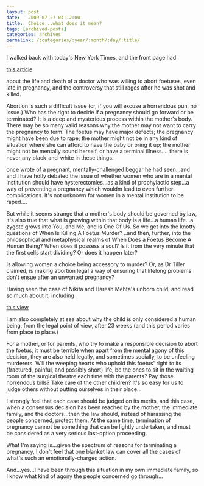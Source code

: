 ```yaml
---
layout: post
date:	2009-07-27 04:12:00
title:  Choice...what does it mean?
tags: [archived-posts]
categories: archives
permalink: /:categories/:year/:month/:day/:title/
---
```

I walked back with today's New York Times, and the front page had

<a href="http://www.nytimes.com/2009/07/26/us/26tiller.html"> this article </a>

about the life and death of a doctor who was willing to abort foetuses, even late in pregnancy, and the controversy that still rages after he was shot and killed.

Abortion is such a difficult issue (or, if you will excuse a horrendous pun, no issue.) Who has the right to decide if a pregnancy should go forward or be terminated? It is a deep and mysterious process within the mother's body. There may be so many valid reasons why the mother may not want to carry the pregnancy to term. The foetus may have major defects; the pregnancy might have been due to rape; the mother might not be in any kind of situation where she can afford to have the baby or bring it up; the mother might not be mentally sound herself, or have a terminal illness.... there is never any black-and-white in these things. 

<LJ user="anushsh"> once wrote of a pregnant, mentally-challenged beggar he had seen...and <LJ user="cybersurge"> and I  have hotly debated the issue of whether women who are in a mental institution should have hysterectomies...as a kind of prophylactic step...a way of preventing a pregnancy which wouldm lead to even further complications. It's not unknown for women in a mental institution to be raped....

But while it seems strange that a mother's body should be governed by law, it's also true that what is growing within that body is a life...a human life...a zygote grows into You, and Me, and is One Of Us. So we get into the knotty questions of When Is Killing A Foetus Murder? ..and then, further, into the philosophical and metaphysical realms of When Does a Foetus Become A Human Being? When does it possess a soul? Is it from the very minute that the first cells start dividing? Or does it happen later?

Is allowing women a choice being accessory to murder? Or, as Dr Tiller claimed, is making abortion legal a way of ensuring that lifelong problems don't ensue after an unwanted pregnancy?

Having seen the case of Nikita and Haresh Mehta's unborn child, and read so much about it, including

<a href="http://nirmalraja.wordpress.com/2008/08/08/the-mehta-case-%E2%80%93-decoding-the-indian-legal-system/"> this view </a>

I am also completely at sea about why the child is only considered a human being, from the legal point of view, after 23 weeks (and this period varies from place to place.)

For a mother, or for parents, who try to make a responsible decision to abort the foetus, it must be terrible when apart from the mental agony of this decision, they are also held legally, and sometimes socially, to be unfeeling murderers. Will the weeping hearts who uphold this foetus' right to its (fractured, painful, and possibly short) life, be the ones to sit in the waiting room of the surgical theatre each time with the parents? Pay those horrendous bills? Take care of the other children? It's so easy for us to judge others without putting ourselves in their place...

I strongly feel that each case should be judged on its merits, and this case, when a consensus decision has been reached by the mother, the immediate family, and the doctors...then the law should, instead of harassing the people concerned, protect them. At the same time, termination of pregnancy cannot be something that can be lightly undertaken, and must be considered as a very serious last-option proceeding. 

What I'm saying is...given the spectrum of reasons for terminating a pregnancy, I don't feel that one blanket law can cover all the cases of what's such an emotionally-charged action.

And...yes...I have been through this situation in my own immediate family, so I know what kind of agony the people concerned go through...
